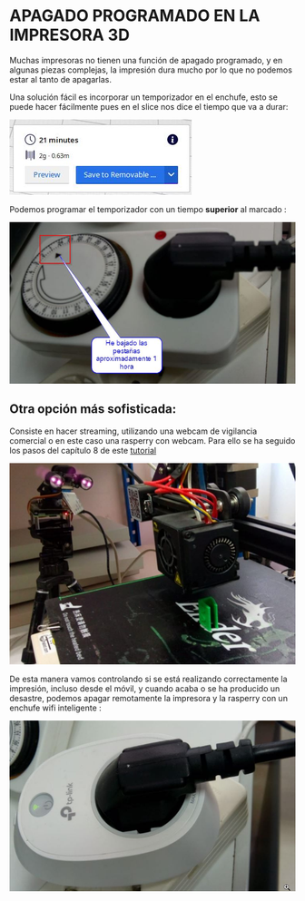 # APAGADO PROGRAMADO EN LA IMPRESORA 3D

Muchas impresoras no tienen una función de apagado programado, y en algunas piezas complejas, la impresión dura mucho por lo que no podemos estar al tanto de apagarlas.

Una solución fácil es incorporar un temporizador en el enchufe, esto se puede hacer fácilmente pues en el slice nos dice el tiempo que va a durar:

![](/assets/cura9.jpg)

Podemos programar el temporizador con un tiempo **superior** al marcado :

![](/assets/cura11.jpg)

## Otra opción más sofisticada:

Consiste en hacer streaming, utilizando una webcam de vigilancia comercial o en este caso una rasperry con webcam. Para ello se ha seguido los pasos del capítulo 8 de este [tutorial](https://catedu.github.io/rover-marciano-alphabot/8-camara/81-que-vamos-a-hacer.html)

![](/assets/cura12.jpg)

De esta manera vamos controlando si se está realizando correctamente la impresión, incluso desde el móvil, y cuando acaba o se ha producido un desastre, podemos apagar remotamente la impresora y la rasperry con un enchufe wifi inteligente :

![](/assets/cura13.jpg)
